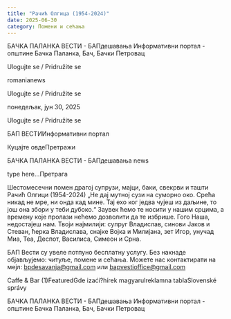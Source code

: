 ```yaml
---
title: "Рачић Олгица (1954-2024)"
date: 2025-06-30
category: Помени и сећања
---
```


БАЧКА ПАЛАНКА ВЕСТИ - БАПдешавања Информативни портал - општине Бачка Паланка, Бач, Бачки Петровац

Ulogujte se / Pridružite se

romanianews

Ulogujte se / Pridružite se

понедељак, јун 30, 2025

Ulogujte se / Pridružite se

БАП ВЕСТИИнформативни портал

Куцајте овдеПретражи

БАЧКА ПАЛАНКА ВЕСТИ - БАПдешавања news

type here...Претрага

Шестомесечни помен
драгој супрузи, мајци, баки, свекрви и ташти
Рачић Олгици
(1954-2024)
„Не дај мутној сузи на суморно око.
Срећа никад не мре, ни онда кад мине.
Тај ехо ког једва чујеш из даљине,
то још она збори у теби дубоко.“
Заувек ћемо те носити у нашим срцима, а времену које пролази нећемо дозволити да те избрише. Гого Наша, недостајеш нам.
Твоји најмилији: супруг Владислав, синови Јаков и Стеван, ћерка Владислава, снајке Војка и Милијана, зет Игор, унучад Миа, Теа, Деспот, Василиса, Симеон и Срна.

БАП Вести су увеле потпуно бесплатну услугу. Без накнаде објављујемо: читуље, помене и сећања. Можете нас контактирати на мејл: bpdesavanja@gmail.com или bapvestioffice@gmail.com

Caffe & Bar (1)FeaturedGde izaći?hírek magyarulreklamna tablaSlovenské správy

БАЧКА ПАЛАНКА ВЕСТИ - БАПдешавања Информативни портал - општине Бачка Паланка, Бач, Бачки Петровац

